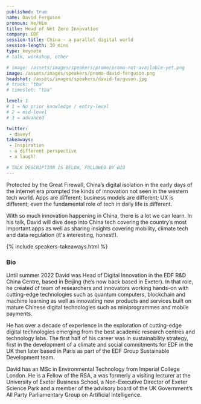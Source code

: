 ```yaml
---
published: true
name: David Ferguson
pronoun: He/Him
title: Head of Net Zero Innovation
company: EDF
session-title: China - a parallel digital world
session-length: 30 mins
type: keynote
# talk, workshop, other

# image: /assets/images/speakers/promo/promo-not-available-yet.png
image: /assets/images/speakers/promo-david-ferguson.png
headshot: /assets/images/speakers/david-ferguson.jpg
# track: "tba"
# timeslot: "tba"

level: 1
# 1 = No prior knowledge / entry-level
# 2 = mid-level
# 3 = advanced

twitter:
 - daveyf
takeaways:
 - Inspiration
 - a different perspective
 - a laugh!

# TALK DESCRIPTION IS BELOW, FOLLOWED BY BIO
---
```


Protected by the Great Firewall, China’s digital isolation in the early days of the internet era prompted the kinds of innovation not seen in the western tech world. Apps are different; business models are different; UX is different; even the fundamental role of tech in daily life is different.

With so much innovation happening in China, there is a lot we can learn. In his talk, David will dive deep into China tech covering the country’s most important apps as well as sharing insights covering mobility, climate tech and data regulation (it's interesting, honest!). 

{% include speakers-takeaways.html %}

<h3>Bio</h3>

Until summer 2022 David was Head of Digital Innovation in the EDF R&D China Centre, based in Beijing (he’s now back based in Exeter). In that role, he created of team of researchers and innovators working hands-on with cutting-edge technologies such as quantum computers, blockchain and machine learning as well as innovating new products and services built on mature Chinese digital technologies such as miniprogrammes and mobile payments. 
 
He has over a decade of experience in the exploration of cutting-edge digital technologies emerging from the best academic research centres and technology labs. The first half of his career was in sustainability strategy, first in the development of a climate and social commitments for EDF in the UK then later based in Paris as part of the EDF Group Sustainable Development team. 
 
David has an MSc in Environmental Technology from Imperial College London. He is a Fellow of the RSA, a was formerly a visiting lecturer at the University of Exeter Business School, a Non-Executive Director of Exeter Science Park and a member of the advisory board of the UK Government’s All Party Parliamentary Group on Artificial Intelligence.
